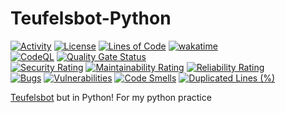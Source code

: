 # Teufelsbot-Python
[![Activity](https://img.shields.io/github/commit-activity/m/Mephisto5558/Teufelsbot-Python)](https://github.com/Mephisto5558/Teufelsbot-Python/pulse)
[![License](https://img.shields.io/github/license/Mephisto5558/Teufelsbot-Python)](https://github.com/Mephisto5558/Teufelsbot-Python/blob/main/LICENSE)
[![Lines of Code](https://sonarcloud.io/api/project_badges/measure?project=Mephisto5558_Teufelsbot-Python&metric=ncloc)](https://sonarcloud.io/summary/new_code?id=Mephisto5558_Teufelsbot-Python)
[![wakatime](https://wakatime.com/badge/user/f9d04252-581b-43cf-8bc2-31351c68d2e6/project/428b7ba5-a847-4d35-b9e2-1ec70b6bd4e4.svg)](https://wakatime.com/badge/user/f9d04252-581b-43cf-8bc2-31351c68d2e6/project/b681e0ab-d771-4c5d-993d-01168b400648)<br>
[![CodeQL](https://github.com/Mephisto5558/Teufelsbot-Python/actions/workflows/codeql.yml/badge.svg)](https://github.com/Mephisto5558/Teufelsbot-Python/actions/workflows/codeql.yml)
[![Quality Gate Status](https://sonarcloud.io/api/project_badges/measure?project=Mephisto5558_Teufelsbot-Python&metric=alert_status)](https://sonarcloud.io/summary/new_code?id=Mephisto5558_Teufelsbot-Python)<br>
[![Security Rating](https://sonarcloud.io/api/project_badges/measure?project=Mephisto5558_Teufelsbot-Python&metric=security_rating)](https://sonarcloud.io/summary/new_code?id=Mephisto5558_Teufelsbot-Python)
[![Maintainability Rating](https://sonarcloud.io/api/project_badges/measure?project=Mephisto5558_Teufelsbot-Python&metric=sqale_rating)](https://sonarcloud.io/summary/new_code?id=Mephisto5558_Teufelsbot-Python)
[![Reliability Rating](https://sonarcloud.io/api/project_badges/measure?project=Mephisto5558_Teufelsbot-Python&metric=reliability_rating)](https://sonarcloud.io/summary/new_code?id=Mephisto5558_Teufelsbot-Python)<br>
[![Bugs](https://sonarcloud.io/api/project_badges/measure?project=Mephisto5558_Teufelsbot-Python&metric=bugs)](https://sonarcloud.io/summary/new_code?id=Mephisto5558_Teufelsbot-Python)
[![Vulnerabilities](https://sonarcloud.io/api/project_badges/measure?project=Mephisto5558_Teufelsbot-Python&metric=vulnerabilities)](https://sonarcloud.io/summary/new_code?id=Mephisto5558_Teufelsbot-Python)
[![Code Smells](https://sonarcloud.io/api/project_badges/measure?project=Mephisto5558_Teufelsbot-Python&metric=code_smells)](https://sonarcloud.io/summary/new_code?id=Mephisto5558_Teufelsbot-Python)
[![Duplicated Lines (%)](https://sonarcloud.io/api/project_badges/measure?project=Mephisto5558_Teufelsbot-Python&metric=duplicated_lines_density)](https://sonarcloud.io/summary/new_code?id=Mephisto5558_Teufelsbot-Python)

[Teufelsbot](https://github.com/Mephisto5558/Teufelsbot) but in Python! For my python practice
